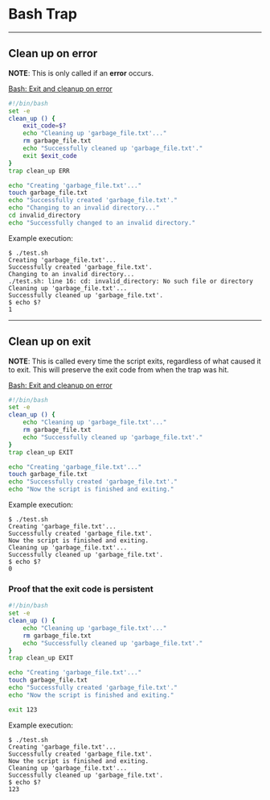 # Bash Trap

---

## Clean up on error
**NOTE**: This is only called if an **error** occurs.

[Bash: Exit and cleanup on error](https://stackoverflow.com/a/36335414)
``` bash
#!/bin/bash
set -e
clean_up () {
    exit_code=$?
    echo "Cleaning up 'garbage_file.txt'..."
    rm garbage_file.txt
    echo "Successfully cleaned up 'garbage_file.txt'."
    exit $exit_code
}
trap clean_up ERR

echo "Creating 'garbage_file.txt'..."
touch garbage_file.txt
echo "Successfully created 'garbage_file.txt'."
echo "Changing to an invalid directory..."
cd invalid_directory
echo "Successfully changed to an invalid directory."
```

Example execution:
```
$ ./test.sh
Creating 'garbage_file.txt'...
Successfully created 'garbage_file.txt'.
Changing to an invalid directory...
./test.sh: line 16: cd: invalid_directory: No such file or directory
Cleaning up 'garbage_file.txt'...
Successfully cleaned up 'garbage_file.txt'.
$ echo $?
1
```

---

## Clean up on exit
**NOTE**: This is called every time the script exits, regardless of what caused it to exit. This will preserve the exit code from when the trap was hit.

[Bash: Exit and cleanup on error](https://stackoverflow.com/a/36335414)
``` bash
#!/bin/bash
set -e
clean_up () {
    echo "Cleaning up 'garbage_file.txt'..."
    rm garbage_file.txt
    echo "Successfully cleaned up 'garbage_file.txt'."
}
trap clean_up EXIT

echo "Creating 'garbage_file.txt'..."
touch garbage_file.txt
echo "Successfully created 'garbage_file.txt'."
echo "Now the script is finished and exiting."
```

Example execution:
```
$ ./test.sh
Creating 'garbage_file.txt'...
Successfully created 'garbage_file.txt'.
Now the script is finished and exiting.
Cleaning up 'garbage_file.txt'...
Successfully cleaned up 'garbage_file.txt'.
$ echo $?
0
```

### Proof that the exit code is persistent
``` bash
#!/bin/bash
set -e
clean_up () {
    echo "Cleaning up 'garbage_file.txt'..."
    rm garbage_file.txt
    echo "Successfully cleaned up 'garbage_file.txt'."
}
trap clean_up EXIT

echo "Creating 'garbage_file.txt'..."
touch garbage_file.txt
echo "Successfully created 'garbage_file.txt'."
echo "Now the script is finished and exiting."

exit 123
```

Example execution:
```
$ ./test.sh
Creating 'garbage_file.txt'...
Successfully created 'garbage_file.txt'.
Now the script is finished and exiting.
Cleaning up 'garbage_file.txt'...
Successfully cleaned up 'garbage_file.txt'.
$ echo $?
123
```
